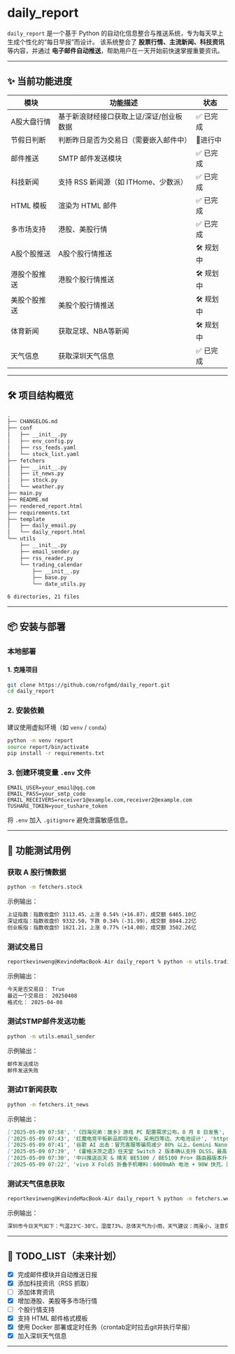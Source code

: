# daily_report

`daily_report` 是一个基于 Python 的自动化信息整合与推送系统，专为每天早上生成个性化的“每日早报”而设计。
该系统整合了 **股票行情、主流新闻、科技资讯** 等内容，并通过 **电子邮件自动推送**，帮助用户在一天开始前快速掌握重要资讯。

---

## ✨ 当前功能进度

| 模块         | 功能描述                                 | 状态      |
| ------------ | ---------------------------------------- | --------- |
| A股大盘行情  | 基于新浪财经接口获取上证/深证/创业板数据 | ✅ 已完成 |
| 节假日判断   | 判断昨日是否为交易日（需要嵌入邮件中）     | 🪏进行中 |
| 邮件推送     | SMTP 邮件发送模块                        | ✅ 已完成 |
| 科技新闻     | 支持 RSS 新闻源（如 ITHome、少数派）     | ✅ 已完成 |
| HTML 模板    | 渲染为 HTML 邮件                         | ✅ 已完成 |
| 多市场支持   | 港股、美股行情                           | ✅ 已完成 |
| A股个股推送  | A股个股行情推送                          | 🛠 规划中 |
| 港股个股推送 | 港股个股行情推送                         | 🛠 规划中 |
| 美股个股推送 | 美股个股行情推送                         | 🛠 规划中 |
| 体育新闻     | 获取足球、NBA等新闻                      | 🛠 规划中 |
| 天气信息     | 获取深圳天气信息                      | ✅ 已完成 |

---

## 🛠 项目结构概览

```markdown
.
├── CHANGELOG.md
├── conf
│   ├── __init__.py
│   ├── env_config.py
│   ├── rss_feeds.yaml
│   └── stock_list.yaml
├── fetchers
│   ├── __init__.py
│   ├── it_news.py
│   ├── stock.py
│   └── weather.py
├── main.py
├── README.md
├── rendered_report.html
├── requirements.txt
├── template
│   ├── daily_email.py
│   └── daily_report.html
└── utils
    ├── __init__.py
    ├── email_sender.py
    ├── rss_reader.py
    └── trading_calendar
        ├── __init__.py
        ├── base.py
        └── date_utils.py

6 directories, 21 files
```

---

## 📦 安装与部署

### 本地部署

#### 1. 克隆项目

```bash
git clone https://github.com/rofgmd/daily_report.git
cd daily_report
```

### 2. 安装依赖

建议使用虚拟环境（如 `venv` / `conda`）

```bash
python -m venv report
source report/bin/activate
pip install -r requirements.txt
```

### 3. 创建环境变量 `.env` 文件

```env
EMAIL_USER=your_email@qq.com
EMAIL_PASS=your_smtp_code
EMAIL_RECEIVERS=receiver1@example.com,receiver2@example.com
TUSHARE_TOKEN=your_tushare_token
```

将 `.env` 加入 `.gitignore` 避免泄露敏感信息。

---

## 🚀 功能测试用例

### 获取 A 股行情数据

```bash
python -m fetchers.stock
```

示例输出：

```markdown
上证指数：指数收盘价 3113.45，上涨 0.54%（+16.87），成交额 6465.10亿
深证成指：指数收盘价 9332.50，下跌 0.34%（-31.99），成交额 8044.22亿
创业板指：指数收盘价 1821.21，上涨 0.77%（+14.00），成交额 3502.26亿
```

### 测试交易日

```bash
reportkevinweng@KevindeMacBook-Air daily_report % python -m utils.trading_calendar.date_utils
```

示例输出：

```markdown
今天是否交易日： True
最近一个交易日： 20250408
格式化： 2025-04-08
```

### 测试STMP邮件发送功能

```bash
python -m utils.email_sender
```

示例输出：

```markdown
邮件发送成功
邮件发送失败
```

### 测试IT新闻获取

```bash
python -m fetchers.it_news
```

示例输出：

```markdown
['2025-05-09 07:58', '《四海兄弟：故乡》游戏 PC 配置需求公布，8 月 8 日发售', 'https://www.ithome.com/0/851/651.htm']
['2025-05-09 07:43', '红魔电竞平板新品即将发布，采用四等边、大电池设计', 'https://www.ithome.com/0/851/650.htm']
['2025-05-09 07:41', '谷歌 AI 出击：冒充客服等骗局减少 80% 以上，Gemini Nano 护航网络安全', 'https://www.ithome.com/0/851/649.htm']
['2025-05-09 07:39', '《霍格沃茨之遗》任天堂 Switch 2 版本确认支持 DLSS，最高 1440p 画质', 'https://www.ithome.com/0/851/648.htm']
['2025-05-09 07:30', '中兴推送巡天 & 晴天 BE5100 / BE5100 Pro+ 路由器版本升级，新增防蹭网功能等', 'https://www.ithome.com/0/851/647.htm']
['2025-05-09 07:22', 'vivo X Fold5 折叠手机曝料：6000mAh 电池 + 90W 快充、厚 4.3/9.33mm，骁龙 8 Gen 3 芯片', 'https://www.ithome.com/0/851/646.htm']
```

### 测试天气信息获取

```bash
reportkevinweng@KevindeMacBook-Air daily_report % python -m fetchers.weather   
```

示例输出：

```markdown
深圳市今日天气如下：气温23℃-30℃，湿度73%，总体天气为小雨，天气建议：雨虽小，注意保暖别感冒
```

---

## 📌 TODO_LIST（未来计划）

- [X] 完成邮件模块并自动推送日报
- [X] 添加科技资讯（RSS 抓取）
- [ ] 添加体育资讯
- [X] 增加港股、美股等多市场行情
- [ ] 个股行情支持
- [X] 支持 HTML 邮件格式模板
- [X] 使用 Docker 部署或定时任务（crontab定时拉去git并执行早报）
- [X] 加入深圳天气信息

---

